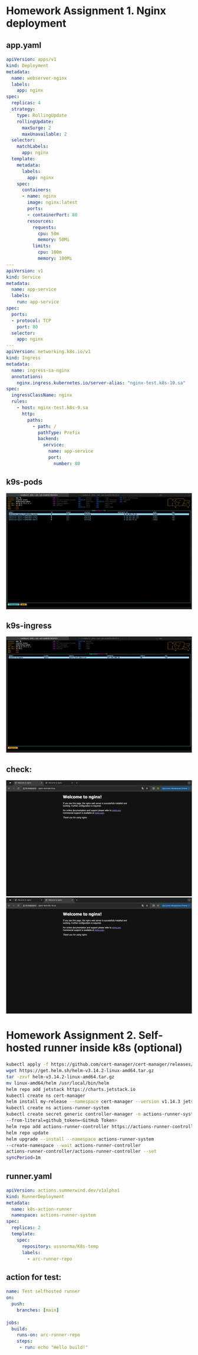 # Homework Assignment 1. Nginx deployment

## app.yaml
```yaml
apiVersion: apps/v1
kind: Deployment
metadata:
  name: webserver-nginx
  labels:
    app: nginx
spec:
  replicas: 4
  strategy:
    type: RollingUpdate
    rollingUpdate:
      maxSurge: 2
      maxUnavailable: 2
  selector:
    matchLabels:
      app: nginx
  template:
    metadata:
      labels:
        app: nginx
    spec:
      containers:
      - name: nginx
        image: nginx:latest
        ports:
        - containerPort: 80
        resources:
          requests:
            cpu: 50m
            memory: 50Mi
          limits:
            cpu: 100m
            memory: 100Mi
---
apiVersion: v1
kind: Service
metadata:
  name: app-service
  labels:
    run: app-service
spec:
  ports:
  - protocol: TCP
    port: 80
  selector:
    app: nginx
---
apiVersion: networking.k8s.io/v1
kind: Ingress
metadata:
  name: ingress-sa-nginx
  annotations:
    nginx.ingress.kubernetes.io/server-alias: "nginx-test.k8s-10.sa"
spec:
  ingressClassName: nginx
  rules:
    - host: nginx-test.k8s-9.sa
      http:
        paths:
          - path: /
            pathType: Prefix
            backend:
              service:
                name: app-service
                port:
                  number: 80
```
## k9s-pods
![k9s-pods](https://github.com/ussnorma/Git.Hosting.03/blob/main/screnshots/%D0%A1%D0%BD%D0%B8%D0%BC%D0%BE%D0%BA%20%D1%8D%D0%BA%D1%80%D0%B0%D0%BD%D0%B0%202024-02-26%20%D0%B2%2023.12.31.png?raw=true)
## k9s-ingress
![k9s-ingress](https://github.com/ussnorma/Git.Hosting.03/blob/main/screnshots/%D0%A1%D0%BD%D0%B8%D0%BC%D0%BE%D0%BA%20%D1%8D%D0%BA%D1%80%D0%B0%D0%BD%D0%B0%202024-02-26%20%D0%B2%2023.12.45.png?raw=true)
## check:
![check-k8s-9.sa](https://github.com/ussnorma/Git.Hosting.03/blob/main/screnshots/%D0%A1%D0%BD%D0%B8%D0%BC%D0%BE%D0%BA%20%D1%8D%D0%BA%D1%80%D0%B0%D0%BD%D0%B0%202024-02-26%20%D0%B2%2023.12.00.png?raw=true)
![check-k8s-10.sa](https://github.com/ussnorma/Git.Hosting.03/blob/main/screnshots/%D0%A1%D0%BD%D0%B8%D0%BC%D0%BE%D0%BA%20%D1%8D%D0%BA%D1%80%D0%B0%D0%BD%D0%B0%202024-02-26%20%D0%B2%2023.12.08.png?raw=true)

# Homework Assignment 2. Self-hosted runner inside k8s (optional)

```bash
kubectl apply -f https://github.com/cert-manager/cert-manager/releases/download/v1.14.3/cert-manager.crds.yaml
wget https://get.helm.sh/helm-v3.14.2-linux-amd64.tar.gz
tar -zxvf helm-v3.14.2-linux-amd64.tar.gz
mv linux-amd64/helm /usr/local/bin/helm
helm repo add jetstack https://charts.jetstack.io
kubectl create ns cert-manager
helm install my-release --namespace cert-manager --version v1.14.3 jetstack/cert-manager
kubectl create ns actions-runner-system
kubectl create secret generic controller-manager -n actions-runner-system 
--from-literal=github_token=<GitHub Token>
helm repo add actions-runner-controller https://actions-runner-controller.github.io/actions-runner-controller
helm repo update
helm upgrade --install --namespace actions-runner-system 
--create-namespace --wait actions-runner-controller 
actions-runner-controller/actions-runner-controller --set 
syncPeriod=1m
```
## runner.yaml
```yaml
apiVersion: actions.summerwind.dev/v1alpha1
kind: RunnerDeployment
metadata:
  name: k8s-action-runner
  namespace: actions-runner-system
spec:
  replicas: 2 
  template:
    spec:
      repository: ussnorma/K8s-temp
      labels:
        - arc-runner-repo 
```

## action for test:

```yaml
name: Test selfhosted runner
on:
  push:
    branches: [main]
  
jobs:
  build: 
    runs-on: arc-runner-repo
    steps: 
     - run: echo "Hello build!"
```